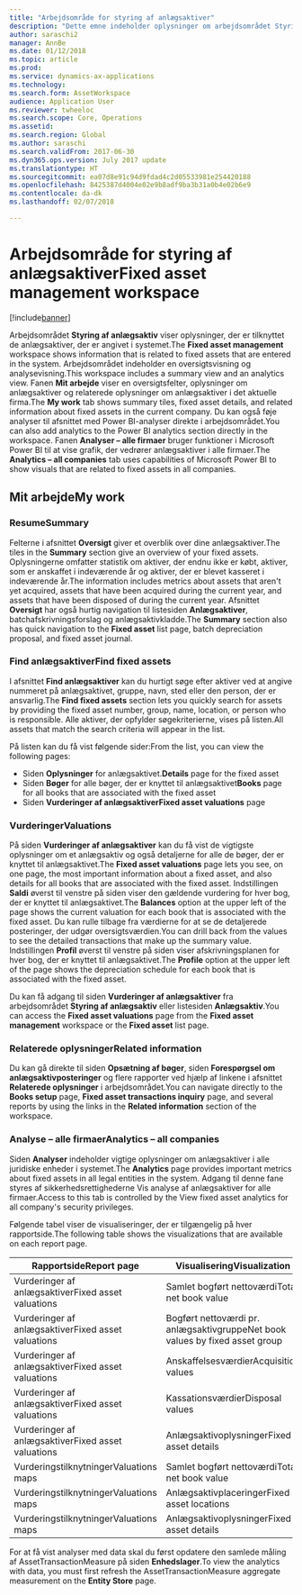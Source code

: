 ```yaml
---
title: "Arbejdsområde for styring af anlægsaktiver"
description: "Dette emne indeholder oplysninger om arbejdsområdet Styring af anlægsaktiv. Dette arbejdsområde viser oplysninger, der er tilknyttet de anlægsaktiver, der er angivet i systemet. Det omfatter en oversigtsvisning og en analysevisning."
author: saraschi2
manager: AnnBe
ms.date: 01/12/2018
ms.topic: article
ms.prod: 
ms.service: dynamics-ax-applications
ms.technology: 
ms.search.form: AssetWorkspace
audience: Application User
ms.reviewer: twheeloc
ms.search.scope: Core, Operations
ms.assetid: 
ms.search.region: Global
ms.author: saraschi
ms.search.validFrom: 2017-06-30
ms.dyn365.ops.version: July 2017 update
ms.translationtype: HT
ms.sourcegitcommit: ea07d8e91c94d9fdad4c2d05533981e254420188
ms.openlocfilehash: 8425387d4004e02e9b8adf9ba3b31a0b4e02b6e9
ms.contentlocale: da-dk
ms.lasthandoff: 02/07/2018

---
```


# <a name="fixed-asset-management-workspace"></a><span data-ttu-id="ec6bc-105">Arbejdsområde for styring af anlægsaktiver</span><span class="sxs-lookup"><span data-stu-id="ec6bc-105">Fixed asset management workspace</span></span>

[!include[banner](../includes/banner.md)]

<span data-ttu-id="ec6bc-106">Arbejdsområdet **Styring af anlægsaktiv** viser oplysninger, der er tilknyttet de anlægsaktiver, der er angivet i systemet.</span><span class="sxs-lookup"><span data-stu-id="ec6bc-106">The **Fixed asset management** workspace shows information that is related to fixed assets that are entered in the system.</span></span> <span data-ttu-id="ec6bc-107">Arbejdsområdet indeholder en oversigtsvisning og analysevisning.</span><span class="sxs-lookup"><span data-stu-id="ec6bc-107">This workspace includes a summary view and an analytics view.</span></span> <span data-ttu-id="ec6bc-108">Fanen **Mit arbejde** viser en oversigtsfelter, oplysninger om anlægsaktiver og relaterede oplysninger om anlægsaktiver i det aktuelle firma.</span><span class="sxs-lookup"><span data-stu-id="ec6bc-108">The **My work** tab shows summary tiles, fixed asset details, and related information about fixed assets in the current company.</span></span> <span data-ttu-id="ec6bc-109">Du kan også føje analyser til afsnittet med Power BI-analyser direkte i arbejdsområdet.</span><span class="sxs-lookup"><span data-stu-id="ec6bc-109">You can also add analytics to the Power BI analytics section directly in the workspace.</span></span> <span data-ttu-id="ec6bc-110">Fanen **Analyser – alle firmaer** bruger funktioner i Microsoft Power BI til at vise grafik, der vedrører anlægsaktiver i alle firmaer.</span><span class="sxs-lookup"><span data-stu-id="ec6bc-110">The **Analytics – all companies** tab uses capabilities of Microsoft Power BI to show visuals that are related to fixed assets in all companies.</span></span>

## <a name="my-work"></a><span data-ttu-id="ec6bc-111">Mit arbejde</span><span class="sxs-lookup"><span data-stu-id="ec6bc-111">My work</span></span>

### <a name="summary"></a><span data-ttu-id="ec6bc-112">Resume</span><span class="sxs-lookup"><span data-stu-id="ec6bc-112">Summary</span></span>

<span data-ttu-id="ec6bc-113">Felterne i afsnittet **Oversigt** giver et overblik over dine anlægsaktiver.</span><span class="sxs-lookup"><span data-stu-id="ec6bc-113">The tiles in the **Summary** section give an overview of your fixed assets.</span></span> <span data-ttu-id="ec6bc-114">Oplysningerne omfatter statistik om aktiver, der endnu ikke er købt, aktiver, som er anskaffet i indeværende år og aktiver, der er blevet kasseret i indeværende år.</span><span class="sxs-lookup"><span data-stu-id="ec6bc-114">The information includes metrics about assets that aren't yet acquired, assets that have been acquired during the current year, and assets that have been disposed of during the current year.</span></span> <span data-ttu-id="ec6bc-115">Afsnittet **Oversigt** har også hurtig navigation til listesiden **Anlægsaktiver**, batchafskrivningsforslag og anlægsaktivkladde.</span><span class="sxs-lookup"><span data-stu-id="ec6bc-115">The **Summary** section also has quick navigation to the **Fixed asset** list page, batch depreciation proposal, and fixed asset journal.</span></span>

### <a name="find-fixed-assets"></a><span data-ttu-id="ec6bc-116">Find anlægsaktiver</span><span class="sxs-lookup"><span data-stu-id="ec6bc-116">Find fixed assets</span></span>

<span data-ttu-id="ec6bc-117">I afsnittet **Find anlægsaktiver** kan du hurtigt søge efter aktiver ved at angive nummeret på anlægsaktivet, gruppe, navn, sted eller den person, der er ansvarlig.</span><span class="sxs-lookup"><span data-stu-id="ec6bc-117">The **Find fixed assets** section lets you quickly search for assets by providing the fixed asset number, group, name, location, or person who is responsible.</span></span> <span data-ttu-id="ec6bc-118">Alle aktiver, der opfylder søgekriterierne, vises på listen.</span><span class="sxs-lookup"><span data-stu-id="ec6bc-118">All assets that match the search criteria will appear in the list.</span></span>

<span data-ttu-id="ec6bc-119">På listen kan du få vist følgende sider:</span><span class="sxs-lookup"><span data-stu-id="ec6bc-119">From the list, you can view the following pages:</span></span>

 - <span data-ttu-id="ec6bc-120">Siden **Oplysninger** for anlægsaktivet.</span><span class="sxs-lookup"><span data-stu-id="ec6bc-120">**Details** page for the fixed asset</span></span>
 - <span data-ttu-id="ec6bc-121">Siden **Bøger** for alle bøger, der er knyttet til anlægsaktivet</span><span class="sxs-lookup"><span data-stu-id="ec6bc-121">**Books** page for all books that are associated with the fixed asset</span></span>
 - <span data-ttu-id="ec6bc-122">Siden **Vurderinger af anlægsaktiver**</span><span class="sxs-lookup"><span data-stu-id="ec6bc-122">**Fixed asset valuations** page</span></span>

### <a name="valuations"></a><span data-ttu-id="ec6bc-123">Vurderinger</span><span class="sxs-lookup"><span data-stu-id="ec6bc-123">Valuations</span></span>

<span data-ttu-id="ec6bc-124">På siden **Vurderinger af anlægsaktiver** kan du få vist de vigtigste oplysninger om et anlægsaktiv og også detaljerne for alle de bøger, der er knyttet til anlægsaktivet.</span><span class="sxs-lookup"><span data-stu-id="ec6bc-124">The **Fixed asset valuations** page lets you see, on one page, the most important information about a fixed asset, and also details for all books that are associated with the fixed asset.</span></span> <span data-ttu-id="ec6bc-125">Indstillingen **Saldi** øverst til venstre på siden viser den gældende vurdering for hver bog, der er knyttet til anlægsaktivet.</span><span class="sxs-lookup"><span data-stu-id="ec6bc-125">The **Balances** option at the upper left of the page shows the current valuation for each book that is associated with the fixed asset.</span></span> <span data-ttu-id="ec6bc-126">Du kan rulle tilbage fra værdierne for at se de detaljerede posteringer, der udgør oversigtsværdien.</span><span class="sxs-lookup"><span data-stu-id="ec6bc-126">You can drill back from the values to see the detailed transactions that make up the summary value.</span></span> <span data-ttu-id="ec6bc-127">Indstillingen **Profil** øverst til venstre på siden viser afskrivningsplanen for hver bog, der er knyttet til anlægsaktivet.</span><span class="sxs-lookup"><span data-stu-id="ec6bc-127">The **Profile** option at the upper left of the page shows the depreciation schedule for each book that is associated with the fixed asset.</span></span>

<span data-ttu-id="ec6bc-128">Du kan få adgang til siden **Vurderinger af anlægsaktiver** fra arbejdsområdet **Styring af anlægsaktiv** eller listesiden **Anlægsaktiv**.</span><span class="sxs-lookup"><span data-stu-id="ec6bc-128">You can access the **Fixed asset valuations** page from the **Fixed asset management** workspace or the **Fixed asset** list page.</span></span>

### <a name="related-information"></a><span data-ttu-id="ec6bc-129">Relaterede oplysninger</span><span class="sxs-lookup"><span data-stu-id="ec6bc-129">Related information</span></span>

<span data-ttu-id="ec6bc-130">Du kan gå direkte til siden **Opsætning af bøger**, siden **Forespørgsel om anlægsaktivposteringer** og flere rapporter ved hjælp af linkene i afsnittet **Relaterede oplysninger** i arbejdsområdet.</span><span class="sxs-lookup"><span data-stu-id="ec6bc-130">You can navigate directly to the **Books setup** page, **Fixed asset transactions inquiry** page, and several reports by using the links in the **Related information** section of the workspace.</span></span>

### <a name="analytics--all-companies"></a><span data-ttu-id="ec6bc-131">Analyse – alle firmaer</span><span class="sxs-lookup"><span data-stu-id="ec6bc-131">Analytics – all companies</span></span>

<span data-ttu-id="ec6bc-132">Siden **Analyser** indeholder vigtige oplysninger om anlægsaktiver i alle juridiske enheder i systemet.</span><span class="sxs-lookup"><span data-stu-id="ec6bc-132">The **Analytics** page provides important metrics about fixed assets in all legal entities in the system.</span></span> <span data-ttu-id="ec6bc-133">Adgang til denne fane styres af sikkerhedsrettighederne Vis analyse af anlægsaktiver for alle firmaer.</span><span class="sxs-lookup"><span data-stu-id="ec6bc-133">Access to this tab is controlled by the View fixed asset analytics for all company's security privileges.</span></span>

<span data-ttu-id="ec6bc-134">Følgende tabel viser de visualiseringer, der er tilgængelig på hver rapportside.</span><span class="sxs-lookup"><span data-stu-id="ec6bc-134">The following table shows the visualizations that are available on each report page.</span></span>

| <span data-ttu-id="ec6bc-135">Rapportside</span><span class="sxs-lookup"><span data-stu-id="ec6bc-135">Report page</span></span>            | <span data-ttu-id="ec6bc-136">Visualisering</span><span class="sxs-lookup"><span data-stu-id="ec6bc-136">Visualization</span></span>        |
|------------------------|----------------------|
| <span data-ttu-id="ec6bc-137">Vurderinger af anlægsaktiver</span><span class="sxs-lookup"><span data-stu-id="ec6bc-137">Fixed asset valuations</span></span> | <span data-ttu-id="ec6bc-138">Samlet bogført nettoværdi</span><span class="sxs-lookup"><span data-stu-id="ec6bc-138">Total net book value</span></span> |
| <span data-ttu-id="ec6bc-139">Vurderinger af anlægsaktiver</span><span class="sxs-lookup"><span data-stu-id="ec6bc-139">Fixed asset valuations</span></span> | <span data-ttu-id="ec6bc-140">Bogført nettoværdi pr. anlægsaktivgruppe</span><span class="sxs-lookup"><span data-stu-id="ec6bc-140">Net book values by fixed asset group</span></span> |
| <span data-ttu-id="ec6bc-141">Vurderinger af anlægsaktiver</span><span class="sxs-lookup"><span data-stu-id="ec6bc-141">Fixed asset valuations</span></span> | <span data-ttu-id="ec6bc-142">Anskaffelsesværdier</span><span class="sxs-lookup"><span data-stu-id="ec6bc-142">Acquisition values</span></span> |
| <span data-ttu-id="ec6bc-143">Vurderinger af anlægsaktiver</span><span class="sxs-lookup"><span data-stu-id="ec6bc-143">Fixed asset valuations</span></span> | <span data-ttu-id="ec6bc-144">Kassationsværdier</span><span class="sxs-lookup"><span data-stu-id="ec6bc-144">Disposal values</span></span> |
| <span data-ttu-id="ec6bc-145">Vurderinger af anlægsaktiver</span><span class="sxs-lookup"><span data-stu-id="ec6bc-145">Fixed asset valuations</span></span> | <span data-ttu-id="ec6bc-146">Anlægsaktivoplysninger</span><span class="sxs-lookup"><span data-stu-id="ec6bc-146">Fixed asset details</span></span> |
| <span data-ttu-id="ec6bc-147">Vurderingstilknytninger</span><span class="sxs-lookup"><span data-stu-id="ec6bc-147">Valuations maps</span></span>        | <span data-ttu-id="ec6bc-148">Samlet bogført nettoværdi</span><span class="sxs-lookup"><span data-stu-id="ec6bc-148">Total net book value</span></span> |
| <span data-ttu-id="ec6bc-149">Vurderingstilknytninger</span><span class="sxs-lookup"><span data-stu-id="ec6bc-149">Valuations maps</span></span>        | <span data-ttu-id="ec6bc-150">Anlægsaktivplaceringer</span><span class="sxs-lookup"><span data-stu-id="ec6bc-150">Fixed asset locations</span></span> |
| <span data-ttu-id="ec6bc-151">Vurderingstilknytninger</span><span class="sxs-lookup"><span data-stu-id="ec6bc-151">Valuations maps</span></span>        | <span data-ttu-id="ec6bc-152">Anlægsaktivoplysninger</span><span class="sxs-lookup"><span data-stu-id="ec6bc-152">Fixed asset details</span></span> |

<span data-ttu-id="ec6bc-153">For at få vist analyser med data skal du først opdatere den samlede måling af AssetTransactionMeasure på siden **Enhedslager**.</span><span class="sxs-lookup"><span data-stu-id="ec6bc-153">To view the analytics with data, you must first refresh the AssetTransactionMeasure aggregate measurement on the **Entity Store** page.</span></span>

